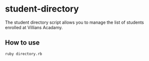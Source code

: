 # student-directory

The student directory script allows you to manage the list of students
enrolled at Villians Acadamy.

## How to use

```shell
ruby directory.rb
``` 